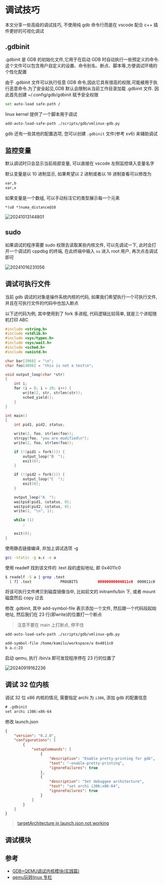 
# 调试技巧

本文分享一些高级的调试技巧, 不使用纯 gdb 命令行而是在 vscode 配合 c++ 插件更好的可视化调试

## .gdbinit

.gdbinit 是 GDB 的初始化文件,它用于在启动 GDB 时自动执行一些预定义的命令.这个文件可以包含用户自定义的设置、命令别名、断点、脚本等,方便调试环境的个性化配置

由于 .gdbinit 文件可以执行任意 GDB 命令,因此它具有很高的权限,可能被用于执行恶意命令.为了安全起见,GDB 默认会限制从当前工作目录加载 .gdbinit 文件. 因此首先创建 ~/.config/gdb/gdbinit 赋予安全权限

```bash
set auto-load safe-path /
```

linux kernel 提供了一个脚本用于调试

```bash
add-auto-load-safe-path ./scripts/gdb/vmlinux-gdb.py
```

gdb 还有一些其他的配置选项, 您可以创建 `.gdbinit` 文件(参考 xv6) 来辅助调试

## 监控变量

默认调试时只会显示当前局部变量, 可以直接在 vscode 左侧监控填入变量名字

默认变量是以 10 进制显示, 如果希望以 2 进制或者以 16 进制查看可以修改为

```txt
var,b
var,x
```

如果变量是一个数组, 可以手动标注它的类型展示每一个元素

```txt
*(u8 *)numa_distance@10
```

![20241013144801](https://raw.githubusercontent.com/learner-lu/picbed/master/20241013144801.png)

## sudo

如果调试的程序需要 sudo 权限去读取某些内核文件, 可以先调试一下, 此时会打开一个调试的 cppdbg 的终端, 在此终端中输入 `su` 进入 root 用户, 再次点击调试即可

![20241016231056](https://raw.githubusercontent.com/learner-lu/picbed/master/20241016231056.png)

## 调试可执行文件

当前 gdb 调试的对象是操作系统内核的代码, 如果我们希望执行一个可执行文件, 并且在可执行文件的代码中也加入断点

以下述代码为例, 其中使用到了 fork 多进程, 代码逻辑比较简单, 就是三个进程随机打印 ABC

```c
#include <string.h>
#include <stdlib.h>
#include <sys/types.h>
#include <sys/wait.h>
#include <sched.h>
#include <unistd.h>

char bar[3968] = "\n";
char foo[4096] = "this is not a test\n";

void output_loop(char *str)
{
	int i;
	for (i = 0; i < 20; i++) {
		write(2, str, strlen(str));
		sched_yield();
	}
}

int main()
{
	int pid1, pid2, status;

	write(2, foo, strlen(foo));
	strcpy(foo, "you are modified\n");
	write(2, foo, strlen(foo));

	if (!(pid1 = fork())) {
		output_loop("B  ");
		exit(0);
	}

	if (!(pid2 = fork())) {
		output_loop("C  ");
		exit(0);
	}

	output_loop("A  ");
	waitpid(pid1, &status, 0);
	waitpid(pid2, &status, 0);
	write(2, "\n", 1);

	while (1)
		;

	exit(0);
}
```

使用静态链接编译, 并加上调试选项 -g

```bash
gcc -static -g a.c -o a
```

使用 readelf 找到该文件的 .text 段的虚拟地址, 即 0x4011c0

```bash
$ readelf -S a | grep .text
  [ 7] .text             PROGBITS         00000000004011c0  000011c0
```

将该可执行文件拷贝到磁盘镜像当中, 比如前文的 initramfs/bin 下, 或者 mount 磁盘然后 copy 过去

修改 .gdbinit, 其中 add-symbol-file 表示添加一个文件, 然后跟一个代码段起始地址, 然后我们在 23 行(即write)的位置打一个断点

> 注意不要在 main 上打断点, 停不住

```txt
add-auto-load-safe-path ./scripts/gdb/vmlinux-gdb.py

add-symbol-file /home/kamilu/workspace/a 0x4011c0
b a.c:23
```

启动 qemu, 执行 /bin/a 即可发现程序停在 23 行的位置了

![20240919162236](https://raw.githubusercontent.com/learner-lu/picbed/master/20240919162236.png)

## 调试 32 位内核

调试 32 位 x86 内核的情况, 需要指定 archi 为 `i386`, 添加 gdb 的配置信息

```txt
# .gdbinit
set archi i386:x86-64
```

修改 launch.json

```json
{
    "version": "0.2.0",
    "configurations": [
        {
            "setupCommands": [
                {
                    "description": "Enable pretty-printing for gdb",
                    "text": "-enable-pretty-printing",
                    "ignoreFailures": true
                },
                {
                    "description": "Set debuggee architecture",
                    "text": "set archi i386:x86-64",
                    "ignoreFailures": true
                }
            ]
        }
    ]
}
```

> [targetArchitecture in launch.json not working](https://github.com/microsoft/vscode/issues/45097)

## 调试模块

## 参考

- [GDB+QEMU调试内核模块(实践篇)](https://www.cnblogs.com/powerrailgun/p/12161295.html)
- [qemu玩转linux 专栏](https://www.zhihu.com/column/c_1709223952709382144)